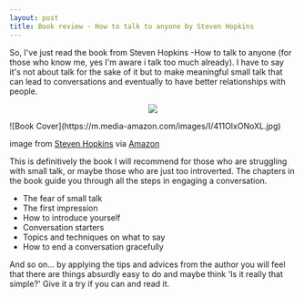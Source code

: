 ```yaml
---
layout: post
title: Book review - How to talk to anyone by Steven Hopkins
---
```

So, I've just read the book from Steven Hopkins -How to talk to anyone (for those who know me, yes I'm aware i talk too much already). I have to say it's not about talk for the sake of it but to make meaningful small talk that can lead to conversations and eventually to have better relationships with people.

<p align="center">
    <img src="https://m.media-amazon.com/images/I/411OIxONoXL.jpg">
</p>
![Book Cover](https://m.media-amazon.com/images/I/411OIxONoXL.jpg)

image from [Steven Hopkins](https://www.amazon.com/Steven-Hopkins/e/B07P6X6941/ref=aufs_dp_fta_dsk) via [Amazon](https://www.amazon.com/gp/product/B07NS8ST2B/ref=dbs_a_def_rwt_hsch_vapi_tkin_p1_i2)

This is definitively the book I will recommend for those who are struggling with small talk, or maybe those who are just too introverted. The chapters in the book guide you through all the steps in engaging a conversation.

* The fear of small talk
* The first impression
* How to introduce yourself
* Conversation starters
* Topics and techniques on what to say
* How to end a conversation gracefully

And so on... by applying the tips and advices from the author you will feel that there are things absurdly easy to do and maybe think 'Is it really that simple?' Give it a try if you can and read it. 